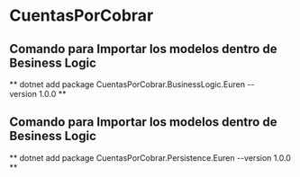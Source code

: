 ﻿# CuentasPorCobrar

##  Comando para Importar los modelos dentro de Besiness Logic
** dotnet add package CuentasPorCobrar.BusinessLogic.Euren --version 1.0.0 **

##  Comando para Importar los modelos dentro de Besiness Logic
** dotnet add package CuentasPorCobrar.Persistence.Euren --version 1.0.0 **
